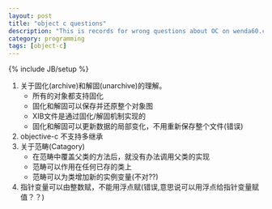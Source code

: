 ```yaml
---
layout: post
title: "object c questions"
description: "This is records for wrong questions about OC on wenda60.com"
category: programming
tags: [object-c]
---
```

{% include JB/setup %}

1. 关于固化(archive)和解固(unarchive)的理解。
	+ 所有的对象都支持固化
	+ 固化和解固可以保存并还原整个对象图
	+ XIB文件是通过固化/解固机制实现的
	+ 固化和解固可以更新数据的局部变化，不用重新保存整个文件(错误)
2. objective-c 不支持多继承
3. 关于范畴(Catagory)
	+ 在范畴中覆盖父类的方法后，就没有办法调用父类的实现
	+ 范畴可以作用在任何已存的类上
	+ 范畴可以为类增加新的实例变量(不对??)
4. 指针变量可以由整数赋，不能用浮点赋(错误,意思说可以用浮点给指针变量赋值？？)

